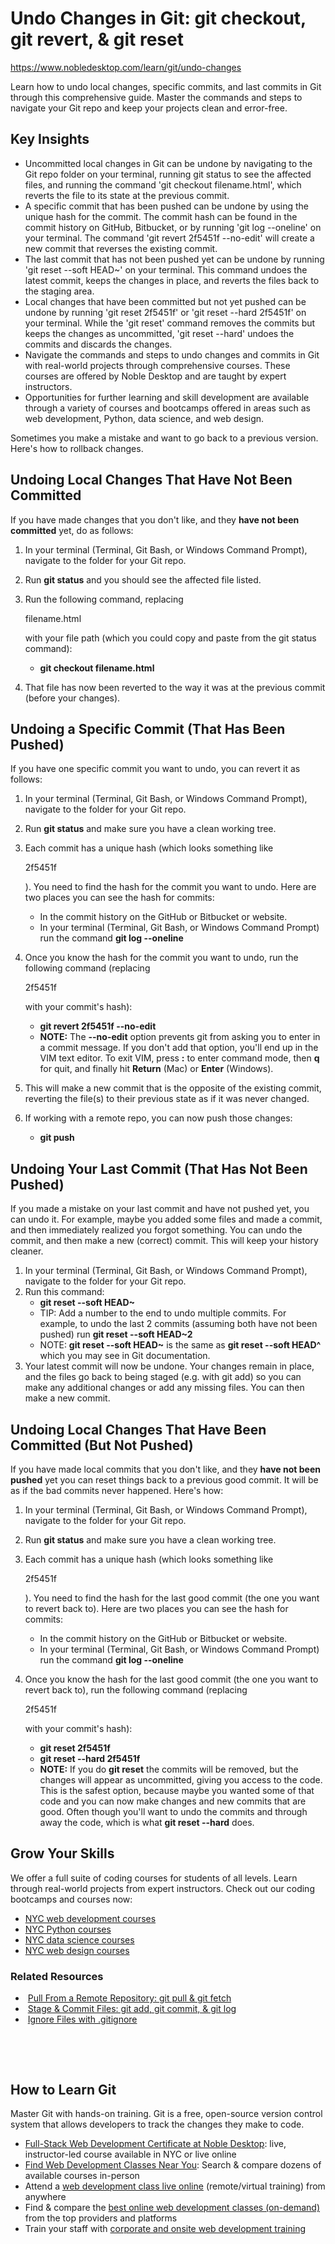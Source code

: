 # Undo Changes in Git: git checkout, git revert, & git reset

https://www.nobledesktop.com/learn/git/undo-changes

Learn how to undo local changes, specific commits, and last  commits in Git through this comprehensive guide. Master the commands and  steps to navigate your Git repo and keep your projects clean and  error-free.

## Key Insights

- Uncommitted local changes in Git can be undone by navigating  to the Git repo folder on your terminal, running git status to see the  affected files, and running the command 'git checkout filename.html',  which reverts the file to its state at the previous commit.
- A specific commit that has been pushed can be undone by  using the unique hash for the commit. The commit hash can be found in  the commit history on GitHub, Bitbucket, or by running 'git log  --oneline' on your terminal. The command 'git revert 2f5451f --no-edit'  will create a new commit that reverses the existing commit.
- The last commit that has not been pushed yet can be undone  by running 'git reset --soft HEAD~' on your terminal. This command  undoes the latest commit, keeps the changes in place, and reverts the  files back to the staging area.
- Local changes that have been committed but not yet pushed  can be undone by running 'git reset 2f5451f' or 'git reset --hard  2f5451f' on your terminal. While the 'git reset' command removes the  commits but keeps the changes as uncommitted, 'git reset --hard' undoes  the commits and discards the changes.
- Navigate the commands and steps to undo changes and commits  in Git with real-world projects through comprehensive courses. These  courses are offered by Noble Desktop and are taught by expert  instructors.
- Opportunities for further learning and skill development are  available through a variety of courses and bootcamps offered in areas  such as web development, Python, data science, and web design.

Sometimes you make a mistake and want to go back to a previous version. Here's how to rollback changes.

## Undoing Local Changes That Have Not Been Committed

If you have made changes that you don't like, and they **have not been committed** yet, do as follows:

1. In your terminal (Terminal, Git Bash, or Windows Command Prompt), navigate to the folder for your Git repo.

2. Run **git status** and you should see the affected file listed.

3. Run the following command, replacing 

   filename.html

    with your file path (which you could copy and paste from the git status command): 	

   - **git checkout filename.html**

4. That file has now been reverted to the way it was at the previous commit (before your changes).

## Undoing a Specific Commit (That Has Been Pushed)

If you have one specific commit you want to undo, you can revert it as follows:

1. In your terminal (Terminal, Git Bash, or Windows Command Prompt), navigate to the folder for your Git repo.

2. Run **git status** and make sure you have a clean working tree.

3. Each commit has a unique hash (which looks something like 

   2f5451f

   ). You need to find the hash for the commit you want to undo. Here are two places you can see the hash for commits: 	

   - In the commit history on the GitHub or Bitbucket or website.
   - In your terminal (Terminal, Git Bash, or Windows Command Prompt) run the command **git log --oneline**

4. Once you know the hash for the commit you want to undo, run the following command (replacing 

   2f5451f

    with your commit's hash): 	

   - **git revert 2f5451f --no-edit**
   - **NOTE:** The **--no-edit** option  prevents git from asking you to enter in a commit message. If you don't  add that option, you'll end up in the VIM text editor. To exit VIM,  press **:** to enter command mode, then **q** for quit, and finally hit **Return** (Mac) or **Enter** (Windows).

5. This will make a new commit that is the opposite of the existing  commit, reverting the file(s) to their previous state as if it was never  changed.

6. If working with a remote repo, you can now push those changes: 	

   - **git push**

## Undoing Your Last Commit (That Has Not Been Pushed)

If you made a mistake on your last commit and have not pushed yet,  you can undo it. For example, maybe you added some files and made a  commit, and then immediately realized you forgot something. You can undo  the commit, and then make a new (correct) commit. This will keep your  history cleaner.

1. In your terminal (Terminal, Git Bash, or Windows Command Prompt), navigate to the folder for your Git repo.
2. Run this command: 	
   - **git reset --soft HEAD~**
   - TIP: Add a number to the end to undo multiple commits. For  example, to undo the last 2 commits (assuming both have not been pushed)  run **git reset --soft HEAD~2**
   - NOTE: **git reset --soft HEAD~** is the same as **git reset --soft HEAD^** which you may see in Git documentation.
3. Your latest commit will now be undone. Your changes remain in  place, and the files go back to being staged (e.g. with git add) so you  can make any additional changes or add any missing files. You can then  make a new commit.

## Undoing Local Changes That Have Been Committed (But Not Pushed)

If you have made local commits that you don't like, and they **have not been pushed** yet you can reset things back to a previous good commit. It will be as if the bad commits never happened. Here's how:

1. In your terminal (Terminal, Git Bash, or Windows Command Prompt), navigate to the folder for your Git repo.

2. Run **git status** and make sure you have a clean working tree.

3. Each commit has a unique hash (which looks something like 

   2f5451f

   ).  You need to find the hash for the last good commit (the one you want to  revert back to). Here are two places you can see the hash for commits: 	

   - In the commit history on the GitHub or Bitbucket or website.
   - In your terminal (Terminal, Git Bash, or Windows Command Prompt) run the command **git log --oneline**

4. Once you know the hash for the last good commit (the one you want to revert back to), run the following command (replacing 

   2f5451f

    with your commit's hash): 	

   - **git reset 2f5451f**
   - **git reset --hard 2f5451f**
   - **NOTE:** If you do **git reset** the  commits will be removed, but the changes will appear as uncommitted,  giving you access to the code. This is the safest option, because maybe  you wanted some of that code and you can now make changes and new  commits that are good. Often though you'll want to undo the commits and  through away the code, which is what **git reset --hard** does.

## Grow Your Skills

We offer a full suite of coding courses for students of all levels.  Learn through real-world projects from expert instructors. Check out our  coding bootcamps and courses now:

- [NYC web development courses](https://www.nobledesktop.com/topics/web-development-courses-nyc)
- [NYC Python courses](https://www.nobledesktop.com/topics/python-classes-nyc)
- [NYC data science courses](https://www.nobledesktop.com/topics/data-science-training)
- [NYC web design courses](https://www.nobledesktop.com/topics/web-design-classes)

### Related Resources

- ​             [Pull From a Remote Repository: git pull & git fetch](https://www.nobledesktop.com/learn/git/pull-fetch)           
- ​             [Stage & Commit Files: git add, git commit, & git log](https://www.nobledesktop.com/learn/git/stage-commit-files)           
- ​             [Ignore Files with .gitignore](https://www.nobledesktop.com/learn/git/ignore-files)           

​        

​        



## How to Learn Git

Master Git with hands-on training. Git is a free, open-source version  control system that allows developers to track the changes they make to  code.

- [Full-Stack Web Development Certificate at Noble Desktop](https://www.nobledesktop.com/certificates/full-stack-development): live, instructor-led course available in NYC or live online
- [Find Web Development Classes Near You](https://www.nobledesktop.com/classes-near-me/all/web-development): Search & compare dozens of available courses in-person
- Attend a [web development class live online](https://www.nobledesktop.com/classes-near-me/live-online/web-development) (remote/virtual training) from anywhere
- Find & compare the [best online web development classes (on-demand)](https://www.nobledesktop.com/online-classes/web-development) from the top providers and platforms
- Train your staff with [corporate and onsite web development training](https://www.nobledesktop.com/corporate-training/web-development)